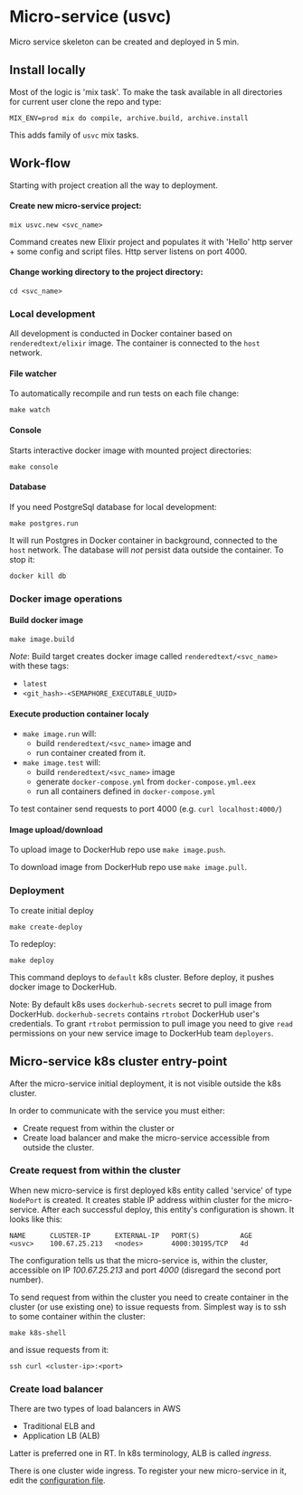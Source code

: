 # Micro-service (usvc)
Micro service skeleton can be created and deployed in 5 min.

## Install locally
Most of the logic is 'mix task'.
To make the task available in all directories for current user
clone the repo and type:

```
MIX_ENV=prod mix do compile, archive.build, archive.install
```

This adds family of `usvc` mix tasks.

## Work-flow
Starting with project creation all the way to deployment.

#### Create new micro-service project:
```
mix usvc.new <svc_name>
```

Command creates new Elixir project and populates it with
'Hello' http server + some config and script files.
Http server listens on port 4000.

#### Change working directory to the project directory:
```
cd <svc_name>
```

### Local development
All development is conducted in Docker container based on `renderedtext/elixir` image.
The container is connected to the `host` network.

#### File watcher
To automatically recompile and run tests on each file change:
```
make watch
```

#### Console
Starts interactive docker image with mounted project directories:
```
make console
```

#### Database
If you need PostgreSql database for local development:
```
make postgres.run
```

It will run Postgres in Docker container in background, connected to the `host` network.
The database will *not* persist data outside the container.
To stop it:
```
docker kill db
```

### Docker image operations

#### Build docker image
```
make image.build
```

*Note*:
Build target creates docker image called `renderedtext/<svc_name>`
with these tags:
- `latest`
- `<git_hash>-<SEMAPHORE_EXECUTABLE_UUID>`

#### Execute production container localy
- `make image.run` will:
    - build `renderedtext/<svc_name>` image and
    - run container created from it.
- `make image.test` will:
    - build `renderedtext/<svc_name>` image
    - generate `docker-compose.yml` from `docker-compose.yml.eex`
    - run all containers defined in `docker-compose.yml`

To test container send requests to port 4000 (e.g. `curl localhost:4000/`)

#### Image upload/download
To upload image to DockerHub repo use `make image.push`.

To download image from DockerHub repo use `make image.pull`.

### Deployment
To create initial deploy
```
make create-deploy
```

To redeploy:
```
make deploy
```

This command deploys to `default` k8s cluster.
Before deploy, it pushes docker image to DockerHub.

Note: By default k8s uses `dockerhub-secrets` secret to pull image from DockerHub.
`dockerhub-secrets` contains `rtrobot` DockerHub user's credentials.
To grant `rtrobot` permission to pull image
you need to give `read` permissions on your new service image
to DockerHub team `deployers`.

## Micro-service k8s cluster entry-point
After the micro-service initial deployment, it is not visible outside the
k8s cluster.

In order to communicate with the service you must either:
- Create request from within the cluster or
- Create load balancer and make the micro-service accessible from outside the cluster.

### Create request from within the cluster
When new micro-service is first deployed k8s entity called 'service'
of type `NodePort` is created.
It creates stable IP address within cluster for the micro-service.
After each successful deploy, this entity's configuration is shown.
It looks like this:
```
NAME      CLUSTER-IP      EXTERNAL-IP   PORT(S)          AGE
<usvc>    100.67.25.213   <nodes>       4000:30195/TCP   4d
```

The configuration tells us that the micro-service is,
within the cluster, accessible on IP *100.67.25.213* and port *4000*
(disregard the second port number).

To send request from within the cluster you need to create container
in the cluster (or use existing one) to issue requests from.
Simplest way is to ssh to some container within the cluster:
```
make k8s-shell
```

and issue requests from it:
```
ssh curl <cluster-ip>:<port>
```

### Create load balancer
There are two types of load balancers in AWS
- Traditional ELB  and
- Application LB (ALB)

Latter is preferred one in RT.
In k8s terminology, ALB is called *ingress*.

There is one cluster wide ingress.
To register your new micro-service in it, edit the [configuration file](https://github.com/renderedtext/aws-k8s-ingress/blob/master/staging.yml).
